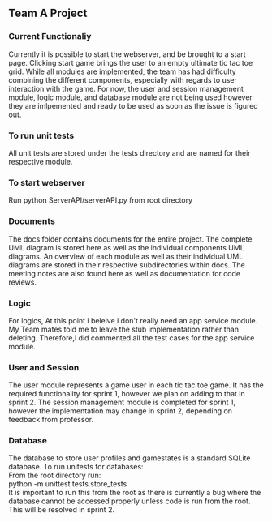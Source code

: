 ## Team A Project

### Current Functionaliy
Currently it is possible to start the webserver, and be brought to a start page. Clicking start game brings the user to an empty ultimate tic tac toe grid. While all modules are implemented, the team has had difficulty combining the different components, especially with regards to user interaction with the game. For now, the user and session management module, logic module, and database module are not being used however they are imlpemented and ready to be used as soon as the issue is figured out. 

### To run unit tests
All unit tests are stored under the tests directory and are named for their respective module.
 
### To start webserver
Run python ServerAPI/serverAPI.py from root directory

### Documents
The docs folder contains documents for the entire project. The complete UML diagram is stored here as well as the individual components UML diagrams. An overview of each module as well as their individual UML diagrams are stored in their respective subdirectories within docs. The meeting notes are also found here as well as documentation for code reviews.

### Logic
For  logics, At this point i beleive i don't really need an app service module. My Team mates told me to leave the stub implementation rather than deleting. Therefore,I did  commented all the test cases for the app service module.

### User and Session
The user module represents a game user in each tic tac toe game. It has the required functionality for sprint 1, however we plan on adding to that in sprint 2.
The session management module is completed for sprint 1, however the implementation may change in sprint 2, depending on feedback from professor.

### Database
The database to store user profiles and gamestates is a standard SQLite database.
To run unitests for databases: \
From the root directory run:\
 python -m unittest tests.store_tests\
It is important to run this from the root as there is currently a bug where the database cannot be accessed properly unless code is run from the root. This will be resolved in sprint 2.
